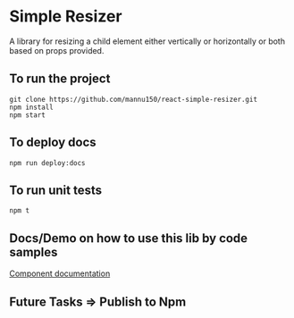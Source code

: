 # Simple Resizer

A library for resizing a child element either vertically or horizontally or both based on props provided.


## To run the project
```
git clone https://github.com/mannu150/react-simple-resizer.git
npm install
npm start
```

## To deploy docs
```
npm run deploy:docs
```

## To run unit tests 
```
npm t
```

## Docs/Demo on how to use this lib by code samples
[Component documentation](https://mannu150.github.io/react-simple-resizer/)

## Future Tasks => Publish to Npm
  
